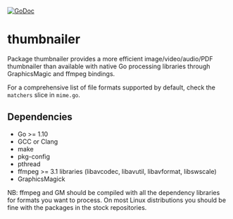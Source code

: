 [![GoDoc](https://godoc.org/github.com/bakape/thumbnailer?status.svg)](https://godoc.org/github.com/bakape/thumbnailer)
# thumbnailer
Package thumbnailer provides a more efficient image/video/audio/PDF thumbnailer
than available with native Go processing libraries through GraphicsMagic and
ffmpeg bindings.


For a comprehensive list of file formats supported by default, check the `matchers` slice in `mime.go`.

## Dependencies
* Go >= 1.10
* GCC or Clang
* make
* pkg-config
* pthread
* ffmpeg >= 3.1 libraries (libavcodec, libavutil, libavformat, libswscale)
* GraphicsMagick

NB: ffmpeg and GM should be compiled with all the dependency libraries for
formats you want to process. On most Linux distributions you should be fine with
the packages in the stock repositories.
